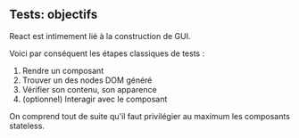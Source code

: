## Tests: objectifs

React est intimement lié à la construction de GUI.

Voici par conséquent les étapes classiques de tests :

1.  Rendre un composant
2.  Trouver un des nodes DOM généré
3.  Vérifier son contenu, son apparence
4.  (optionnel) Interagir avec le composant


On comprend tout de suite qu'il faut privilégier au maximum les composants stateless.
